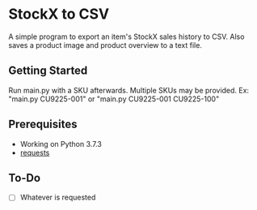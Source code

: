 # StockX to CSV

A simple program to export an item's StockX sales history to CSV. Also saves a product image and product overview to a text file.

## Getting Started

Run main.py with a SKU afterwards. Multiple SKUs may be provided. Ex: "main.py CU9225-001" or "main.py CU9225-001 CU9225-100"

## Prerequisites

* Working on Python 3.7.3
* [requests](http://docs.python-requests.org/en/master/)

## To-Do

- [ ] Whatever is requested